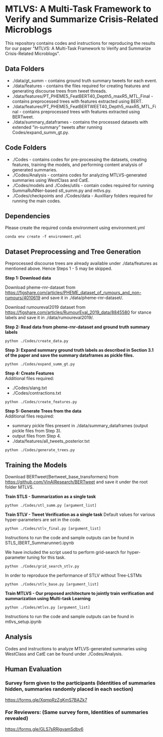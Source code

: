 # MTLVS: A Multi-Task Framework to Verify and Summarize Crisis-Related Microblogs

This repository contains codes and instructions for reproducing the results for our paper "MTLVS: A Multi-Task Framework to Verify and Summarize Crisis-Related Microblogs".

## Data Folders

  - ./data/gt_summ - contains ground truth summary tweets for each event.
  - ./data/features - contains the files required for creating features and generating discourse trees from tweet threads.
  - ./data/features/PT_PHEME5_FeatBERT40_Depth5_maxR5_MTL_Final - contains preprocessed trees with features extracted using BERT.
  - ./data/features/PT_PHEME5_FeatBERTWEET40_Depth5_maxR5_MTL_Final - contains preprocessed trees with features extracted using BERTweet.
  - ./data/summary_dataframes - contains the processed datasets with extended "in-summary" tweets after running Codes/expand_summ_gt.py.

## Code Folders

  - ./Codes - contains codes for pre-processing the datasets, creating features, training the models, and performing content analysis of generated summaries.
  - ./Codes/Analysis - contains codes for analyzing MTLVS-generated summaries using WestClass and CatE.
  - ./Codes/models and ./Codes/utils - contain codes required for running SummaRuNNer-based stl_summ.py and mtlvs.py.
  - ./Codes/checkpoints and ./Codes/data - Auxilliary folders required for running the main codes.

## Dependencies

Please create the required conda environment using environment.yml
~~~
conda env create -f environment.yml
~~~

## Dataset Preprocessing and Tree Generation

Preprocessed discourse trees are already available under ./data/features as mentioned above. 
Hence Steps 1 - 5 may be skipped.

**Step 1: Download data**

Download pheme-rnr-dataset from https://figshare.com/articles/PHEME_dataset_of_rumours_and_non-rumours/4010619 and save it in ./data/pheme-rnr-dataset/.  

Download rumoureval2019 dataset from https://figshare.com/articles/RumourEval_2019_data/8845580 for stance labels and save it in ./data/rumoureval2019/. 

**Step 2: Read data from pheme-rnr-dataset and ground truth summary labels**
~~~
python ./Codes/create_data.py
~~~

**Step 3: Expand summary ground truth labels as described in Section 3.1 of the paper and save the summary dataframes as pickle files.**
~~~
python ./Codes/expand_summ_gt.py
~~~

**Step 4: Create Features**  
Additional files required: 
  - ./Codes/slang.txt 
  - ./Codes/contractions.txt 
~~~
python ./Codes/create_features.py
~~~

**Step 5: Generate Trees from the data**  
Additional files required: 
  - summary pickle files present in ./data/summary_dataframes (output pickle files from Step 3).
  - output files from Step 4.
  - ./data/features/all_tweets_posterior.txt
~~~
python ./Codes/generate_trees.py
~~~


## Training the Models

Download BERTweet(Bertweet_base_transformers) from https://github.com/VinAIResearch/BERTweet and save it under the root folder MTLVS. 

**Train STLS - Summarization as a single task**
~~~
python ./Codes/stl_summ.py [argument_list]
~~~

**Train STLV - Tweet Verification as a single task**
Default values for various hyper-parameters are set in the code.
  
~~~
python ./Codes/stlv_final.py [argument_list]
~~~
Instructions to run the code and sample outputs can be found in STLS_(BERT_Summarunner).ipynb

We have included the script used to perform grid-search for hyper-parameter tuning for this task.
~~~
python ./Codes/grid_search_stlv.py
~~~

In order to reproduce the performance of STLV without Tree-LSTMs
~~~
python ./Codes/stlv_base.py [argument_list]
~~~

**Train MTLVS - Our proposed architecture to jointly train verification and summarization using Multi-task Learning**
~~~
python ./Codes/mtlvs.py [argument_list]
~~~
Instructions to run the code and sample outputs can be found in mtlvs_setup.ipynb

<!-- We have included the script to perform grid-search for hyper-parameter tuning for this task.
~~~
python ./Codes/grid_search_mtl.py
~~~ -->


## Analysis

Codes and instructions to analyze MTLVS-generated summaries using WestClass and CatE can be found under ./Codes/Analysis.

## Human Evaluation

### Survey form given to the participants (Identities of summaries hidden, summaries randomly placed in each section)
https://forms.gle/XqmpRzZgKmS7BAZk7

### For Reviewers: (Same survey form, Identities of summaries revealed)
https://forms.gle/GLS7sRRjgvamSdbv6
